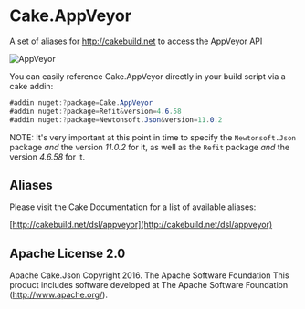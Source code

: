 # Cake.AppVeyor
A set of aliases for http://cakebuild.net to access the AppVeyor API

![AppVeyor](https://ci.appveyor.com/api/projects/status/github/cake-contrib/Cake.AppVeyor)

You can easily reference Cake.AppVeyor directly in your build script via a cake addin:

```csharp
#addin nuget:?package=Cake.AppVeyor
#addin nuget:?package=Refit&version=4.6.58
#addin nuget:?package=Newtonsoft.Json&version=11.0.2
```

NOTE: It's very important at this point in time to specify the `Newtonsoft.Json` package *and* the version _11.0.2_ for it, as well as the `Refit` package *and* the version _4.6.58_ for it.


## Aliases

Please visit the Cake Documentation for a list of available aliases:

[http://cakebuild.net/dsl/appveyor](http://cakebuild.net/dsl/appveyor)

## Apache License 2.0
Apache Cake.Json Copyright 2016. The Apache Software Foundation This product includes software developed at The Apache Software Foundation (http://www.apache.org/).